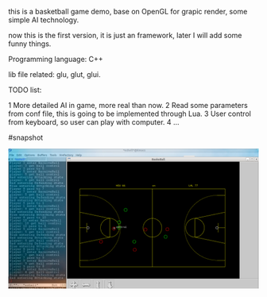 this is a basketball game demo, base on OpenGL for grapic render,
some simple AI technology.

now this is the first version, it is just an framework,
later I will add some funny things.

Programming language: C++

lib file related:
glu, glut, glui.

TODO list:

1 More detailed AI in game, more real than now.
2 Read some parameters from conf file, this is going to be implemented through Lua.
3 User control from keyboard, so user can play with computer.
4 ...


#snapshot

![snapshot](https://github.com/chenyukang/Basketball_demo/blob/master/imgs/basketball.png?raw=true)
